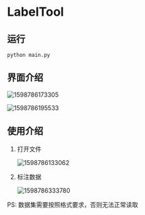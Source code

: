 # LabelTool



## 运行

```
python main.py
```



## 界面介绍

![1598786173305](C:\Users\14161\AppData\Roaming\Typora\typora-user-images\1598786173305.png)

![1598786195533](C:\Users\14161\AppData\Roaming\Typora\typora-user-images\1598786195533.png)



## 使用介绍

1. 打开文件

   ![1598786133062](C:\Users\14161\AppData\Roaming\Typora\typora-user-images\1598786133062.png)

2. 标注数据

   ![1598786333780](C:\Users\14161\AppData\Roaming\Typora\typora-user-images\1598786333780.png)



PS: 数据集需要按照格式要求，否则无法正常读取

